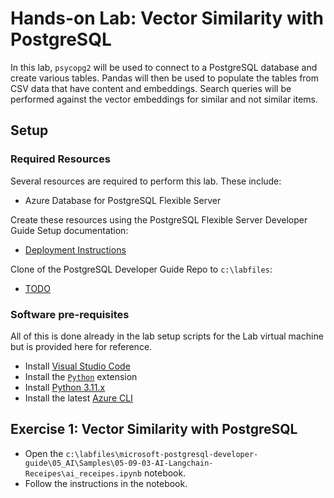 # Hands-on Lab: Vector Similarity with PostgreSQL

In this lab, `psycopg2` will be used to connect to a PostgreSQL database and create various tables. Pandas will then be used to populate the tables from CSV data that have content and embeddings. Search queries will be performed against the vector embeddings for similar and not similar items.

## Setup

### Required Resources

Several resources are required to perform this lab. These include:

- Azure Database for PostgreSQL Flexible Server

Create these resources using the PostgreSQL Flexible Server Developer Guide Setup documentation:

- [Deployment Instructions](../../../11_03_Setup/00_Template_Deployment_Instructions.md)

Clone of the PostgreSQL Developer Guide Repo to `c:\labfiles`:

- [TODO]()

### Software pre-requisites

All of this is done already in the lab setup scripts for the Lab virtual machine but is provided here for reference.

- Install [Visual Studio Code](https://code.visualstudio.com/download)
- Install the [`Python`](https://marketplace.visualstudio.com/items?itemName=ms-python.python) extension
- Install [Python 3.11.x](https://www.python.org/downloads/)
- Install the latest [Azure CLI](https://learn.microsoft.com/cli/azure/install-azure-cli-windows?tabs=powershell)

## Exercise 1: Vector Similarity with PostgreSQL

- Open the `c:\labfiles\microsoft-postgresql-developer-guide\05_AI\Samples\05-09-03-AI-Langchain-Receipes\ai_receipes.ipynb` notebook.
- Follow the instructions in the notebook.
